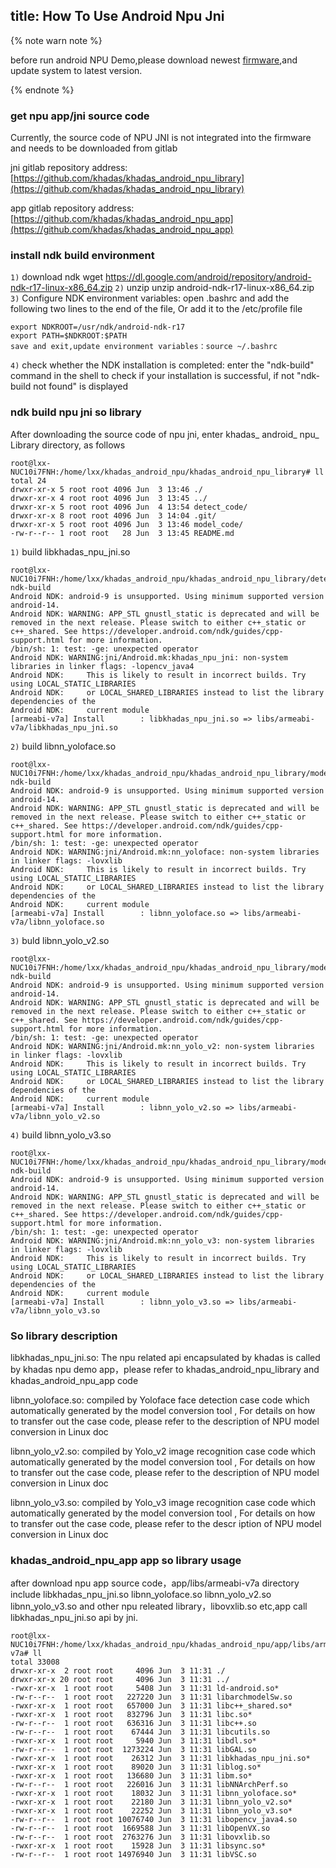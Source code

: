 title: How To Use Android Npu Jni
---

{% note warn note %}

before run android NPU Demo,please download newest [firmware](/zh-cn/firmware/Vim3AndroidFirmware.html),and update system to latest version.

{% endnote %}


### get npu app/jni source code

Currently, the source code of NPU JNI is not integrated into the firmware and needs to be downloaded from gitlab

jni gitlab repository address:[https://github.com/khadas/khadas_android_npu_library](https://github.com/khadas/khadas_android_npu_library)

app gitlab repository address:[https://github.com/khadas/khadas_android_npu_app](https://github.com/khadas/khadas_android_npu_app)
### install ndk build environment

``1)`` download ndk
	wget https://dl.google.com/android/repository/android-ndk-r17-linux-x86_64.zip 
``2)`` unzip
	unzip android-ndk-r17-linux-x86_64.zip
``3)`` Configure NDK environment variables: open .bashrc and add the following two lines to the end of the file, Or add it to the /etc/profile file

	export NDKROOT=/usr/ndk/android-ndk-r17
	export PATH=$NDKROOT:$PATH
	save and exit,update environment variables：source ~/.bashrc

``4)`` check whether the NDK installation is completed:
	enter the "ndk-build" command in the shell to check if your installation is successful, if not "ndk-build not found" is displayed

### ndk build npu jni so library
After downloading the source code of npu jni, enter khadas_ android_ npu_ Library directory, as follows

```shell
root@lxx-NUC10i7FNH:/home/lxx/khadas_android_npu/khadas_android_npu_library# ll
total 24
drwxr-xr-x 5 root root 4096 Jun  3 13:46 ./
drwxr-xr-x 4 root root 4096 Jun  3 13:45 ../
drwxr-xr-x 5 root root 4096 Jun  4 13:54 detect_code/
drwxr-xr-x 8 root root 4096 Jun  3 14:04 .git/
drwxr-xr-x 5 root root 4096 Jun  3 13:46 model_code/
-rw-r--r-- 1 root root   28 Jun  3 13:45 README.md
```
``1)`` build libkhadas_npu_jni.so 
```shell
root@lxx-NUC10i7FNH:/home/lxx/khadas_android_npu/khadas_android_npu_library/detect_code# ndk-build 
Android NDK: android-9 is unsupported. Using minimum supported version android-14.    
Android NDK: WARNING: APP_STL gnustl_static is deprecated and will be removed in the next release. Please switch to either c++_static or c++_shared. See https://developer.android.com/ndk/guides/cpp-support.html for more information.    
/bin/sh: 1: test: -ge: unexpected operator
Android NDK: WARNING:jni/Android.mk:khadas_npu_jni: non-system libraries in linker flags: -lopencv_java4    
Android NDK:     This is likely to result in incorrect builds. Try using LOCAL_STATIC_LIBRARIES    
Android NDK:     or LOCAL_SHARED_LIBRARIES instead to list the library dependencies of the    
Android NDK:     current module    
[armeabi-v7a] Install        : libkhadas_npu_jni.so => libs/armeabi-v7a/libkhadas_npu_jni.so
```
``2)`` build libnn_yoloface.so
```shell
root@lxx-NUC10i7FNH:/home/lxx/khadas_android_npu/khadas_android_npu_library/model_code/detect_yoloface# ndk-build 
Android NDK: android-9 is unsupported. Using minimum supported version android-14.    
Android NDK: WARNING: APP_STL gnustl_static is deprecated and will be removed in the next release. Please switch to either c++_static or c++_shared. See https://developer.android.com/ndk/guides/cpp-support.html for more information.    
/bin/sh: 1: test: -ge: unexpected operator
Android NDK: WARNING:jni/Android.mk:nn_yoloface: non-system libraries in linker flags: -lovxlib    
Android NDK:     This is likely to result in incorrect builds. Try using LOCAL_STATIC_LIBRARIES    
Android NDK:     or LOCAL_SHARED_LIBRARIES instead to list the library dependencies of the    
Android NDK:     current module    
[armeabi-v7a] Install        : libnn_yoloface.so => libs/armeabi-v7a/libnn_yoloface.so
```
``3)`` buld libnn_yolo_v2.so
```shell
root@lxx-NUC10i7FNH:/home/lxx/khadas_android_npu/khadas_android_npu_library/model_code/detect_yolo_v2# ndk-build 
Android NDK: android-9 is unsupported. Using minimum supported version android-14.    
Android NDK: WARNING: APP_STL gnustl_static is deprecated and will be removed in the next release. Please switch to either c++_static or c++_shared. See https://developer.android.com/ndk/guides/cpp-support.html for more information.    
/bin/sh: 1: test: -ge: unexpected operator
Android NDK: WARNING:jni/Android.mk:nn_yolo_v2: non-system libraries in linker flags: -lovxlib    
Android NDK:     This is likely to result in incorrect builds. Try using LOCAL_STATIC_LIBRARIES    
Android NDK:     or LOCAL_SHARED_LIBRARIES instead to list the library dependencies of the    
Android NDK:     current module    
[armeabi-v7a] Install        : libnn_yolo_v2.so => libs/armeabi-v7a/libnn_yolo_v2.so
```
``4)`` build libnn_yolo_v3.so
```shell
root@lxx-NUC10i7FNH:/home/lxx/khadas_android_npu/khadas_android_npu_library/model_code/detect_yolo_v3# ndk-build 
Android NDK: android-9 is unsupported. Using minimum supported version android-14.    
Android NDK: WARNING: APP_STL gnustl_static is deprecated and will be removed in the next release. Please switch to either c++_static or c++_shared. See https://developer.android.com/ndk/guides/cpp-support.html for more information.    
/bin/sh: 1: test: -ge: unexpected operator
Android NDK: WARNING:jni/Android.mk:nn_yolo_v3: non-system libraries in linker flags: -lovxlib    
Android NDK:     This is likely to result in incorrect builds. Try using LOCAL_STATIC_LIBRARIES    
Android NDK:     or LOCAL_SHARED_LIBRARIES instead to list the library dependencies of the    
Android NDK:     current module    
[armeabi-v7a] Install        : libnn_yolo_v3.so => libs/armeabi-v7a/libnn_yolo_v3.so
```
### So library description
libkhadas_npu_jni.so: The npu related api encapsulated by khadas is called by khadas npu demo app，please refer to khadas_android_npu_library and khadas_android_npu_app code

libnn_yoloface.so: compiled by Yoloface face detection case code which automatically generated by the model conversion tool , For details on how to transfer out the case code, please refer to the description of NPU model conversion in Linux doc

libnn_yolo_v2.so: compiled by Yolo_v2 image recognition case code which automatically generated by the model conversion tool , For details on how to transfer out the case code, please refer to the description of NPU model conversion in Linux doc

libnn_yolo_v3.so: compiled by Yolo_v3 image recognition case code which automatically generated by the model conversion tool , For details on how to transfer out the case code, please refer to the descr
iption of NPU model conversion in Linux doc


### khadas_android_npu_app app so library usage
after download npu app source code，app/libs/armeabi-v7a directory include libkhadas_npu_jni.so libnn_yoloface.so libnn_yolo_v2.so libnn_yolo_v3.so and other npu releated library，libovxlib.so etc,app call libkhadas_npu_jni.so api by jni. 
```shell
root@lxx-NUC10i7FNH:/home/lxx/khadas_android_npu/khadas_android_npu/app/libs/armeabi-v7a# ll
total 33008
drwxr-xr-x  2 root root     4096 Jun  3 11:31 ./
drwxr-xr-x 20 root root     4096 Jun  3 11:31 ../
-rwxr-xr-x  1 root root     5408 Jun  3 11:31 ld-android.so*
-rw-r--r--  1 root root   227220 Jun  3 11:31 libarchmodelSw.so
-rwxr-xr-x  1 root root   657000 Jun  3 11:31 libc++_shared.so*
-rwxr-xr-x  1 root root   832796 Jun  3 11:31 libc.so*
-rw-r--r--  1 root root   636316 Jun  3 11:31 libc++.so
-rw-r--r--  1 root root    67444 Jun  3 11:31 libcutils.so
-rwxr-xr-x  1 root root     5940 Jun  3 11:31 libdl.so*
-rw-r--r--  1 root root  1273224 Jun  3 11:31 libGAL.so
-rwxr-xr-x  1 root root    26312 Jun  3 11:31 libkhadas_npu_jni.so*
-rwxr-xr-x  1 root root    89020 Jun  3 11:31 liblog.so*
-rwxr-xr-x  1 root root   136680 Jun  3 11:31 libm.so*
-rw-r--r--  1 root root   226016 Jun  3 11:31 libNNArchPerf.so
-rwxr-xr-x  1 root root    18032 Jun  3 11:31 libnn_yoloface.so*
-rwxr-xr-x  1 root root    22180 Jun  3 11:31 libnn_yolo_v2.so*
-rwxr-xr-x  1 root root    22252 Jun  3 11:31 libnn_yolo_v3.so*
-rw-r--r--  1 root root 10076740 Jun  3 11:31 libopencv_java4.so
-rw-r--r--  1 root root  1669588 Jun  3 11:31 libOpenVX.so
-rw-r--r--  1 root root  2763276 Jun  3 11:31 libovxlib.so
-rwxr-xr-x  1 root root    15928 Jun  3 11:31 libsync.so*
-rw-r--r--  1 root root 14976940 Jun  3 11:31 libVSC.so
```



